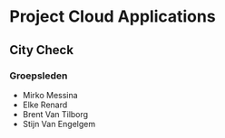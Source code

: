 # Project Cloud Applications
## City Check

### Groepsleden
* Mirko Messina
* Elke Renard
* Brent Van Tilborg
* Stijn Van Engelgem